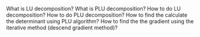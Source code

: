 What is LU decomposition?
What is PLU decomposition?
How to do LU decomposition?
How to do PLU decomposition?
How to find the calculate the determinant using PLU algorithm?
How to find the the gradient using the iterative method (descend gradient method)?